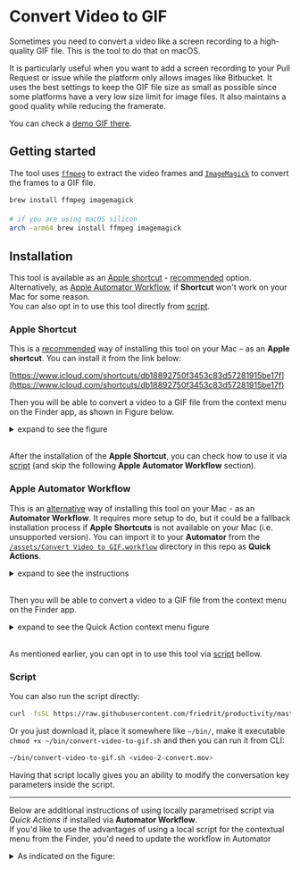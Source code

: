 # Convert Video to GIF

Sometimes you need to convert a video like a screen recording to a high-quality GIF file. This is the tool to do that on macOS.

It is particularly useful when you want to add a screen recording to your Pull Request or issue while the platform only allows images like Bitbucket.
It uses the best settings to keep the GIF file size as small as possible since some platforms have a very low size limit for image files. It also maintains a good quality while reducing the framerate.

You can check a [demo GIF there](https://github.com/friedrith/productivity/assets/4005226/e752691e-03d9-4a2e-9232-71f814e56b3c).

## Getting started

The tool uses [`ffmpeg`](https://ffmpeg.org/) to extract the video frames and [`ImageMagick`](https://imagemagick.org/) to convert the frames to a GIF file.

```bash
brew install ffmpeg imagemagick

# if you are using macOS silicon
arch -arm64 brew install ffmpeg imagemagick
```

## Installation

This tool is available as an [Apple shortcut](#apple-shortcut) - <ins>recommended</ins> option.<br>
Alternatively, as [Apple Automator Workflow](#apple-automator-workflow), if **Shortcut** won't work on your Mac for some reason.<br>
You can also opt in to use this tool directly from [script](#script).

### Apple Shortcut

This is a <ins>recommended</ins> way of installing this tool on your Mac – as an **Apple shortcut**.
You can install it from the link below:

[https://www.icloud.com/shortcuts/db18892750f3453c83d57281915be17f](https://www.icloud.com/shortcuts/db18892750f3453c83d57281915be17f)

Then you will be able to convert a video to a GIF file from the context menu on the Finder app, as shown in Figure below.

<details>
  <summary>expand to see the figure</summary>

![convert a video from the context menu](https://github.com/friedrith/productivity/assets/4005226/d9ff32f1-4a83-4409-ba1a-a3bae35df3d5)

</details><br>

After the installation of the **Apple Shortcut**, you can check how to use it via [script](#script) (and skip the following **Apple Automator Workflow** section).

### Apple Automator Workflow

This is an <ins>alternative</ins> way of installing this tool on your Mac - as an **Automator Workflow**. It requires more setup to do, but it could be a fallback installation process if **Apple Shortcuts** is not available on your Mac (i.e. unsupported version).
You can import it to your **Automator** from the
[`/assets/Convert Video to GIF.workflow`](./assets/Convert%20Video%20to%20GIF.workflow/)
directory in this repo as **Quick Actions**.

<details>
  <summary>expand to see the instructions</summary>

#### Instructions how to import the workflow

1. Download the `.workflow` directory:
2. Move the Workflow to the Services Folder:<br>
   To access this directory, they can:
   - Open Finder.
   - Press `Command + Shift + G` and type `~/Library/Services/`.
3. Enable the Quick Action:
   - Go to `System Preferences` > `Extensions` > `Finder Extensions` or `Services`.
   - Ensure the new workflow is enabled in the list<br>
     ![Finder extension](./assets/Finder_Extension.png)

#### 4. Use the Quick Action:

- The workflow will now be available in the Finder’s right-click `Quick Actions` menu for any compatible files.
</details><br>

Then you will be able to convert a video to a GIF file from the context menu on the Finder app.

<details>
  <summary>expand to see the Quick Action context menu figure</summary>

![convert a video from the context menu](./assets/Convert_Video_Context_menu.png)

</details><br>

As mentioned earlier, you can opt in to use this tool via [script](#script) bellow.

### Script

You can also run the script directly:

```bash
curl -fsSL https://raw.githubusercontent.com/friedrit/productivity/master/convert-video-to-gif.sh | zsh -s -- <video-2-convert.mov>
```

Or you just download it, place it somewhere like `~/bin/`, make it executable `chmod +x ~/bin/convert-video-to-gif.sh` and then you can run it from CLI:

```bash
~/bin/convert-video-to-gif.sh <video-2-convert.mov>
```

Having that script locally gives you an ability to modify the conversation key parameters inside the script.

---

Below are additional instructions of using locally parametrised script via _Quick Actions_ if installed via **Automator Workflow**.<br>
If you'd like to use the advantages of using a local script for the contextual menu from the Finder, you'd need to update the workflow in Automator

<details>
  <summary>As indicated on the figure:</summary>

![Atomator Workflow](./assets/Convert_Video_to_GIF_workflow.png)

</details>
